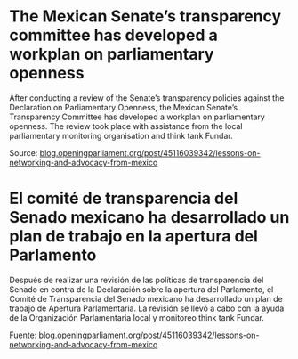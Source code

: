 # The Mexican Senate’s transparency committee has developed a workplan on parliamentary openness

After conducting a review of the Senate’s transparency policies against the Declaration on Parliamentary Openness, the Mexican Senate’s Transparency Committee has developed a workplan on parliamentary openness. The review took place with assistance from the local parliamentary monitoring organisation and think tank Fundar.

Source: [blog.openingparliament.org/post/45116039342/lessons-on-networking-and-advocacy-from-mexico](http://blog.openingparliament.org/post/45116039342/lessons-on-networking-and-advocacy-from-mexico)

# El comité de transparencia del Senado mexicano ha desarrollado un plan de trabajo en la apertura del Parlamento

Después de realizar una revisión de las políticas de transparencia del Senado en contra de la Declaración sobre la apertura del Parlamento, el Comité de Transparencia del Senado mexicano ha desarrollado un plan de trabajo de Apertura Parlamentaria. La revisión se llevó a cabo con la ayuda de la Organización Parlamentaria local y monitoreo think tank Fundar.

Fuente: [blog.openingparliament.org/post/45116039342/lessons-on-networking-and-advocacy-from-mexico](http://blog.openingparliament.org/post/45116039342/lessons-on-networking-and-advocacy-from-mexico)
